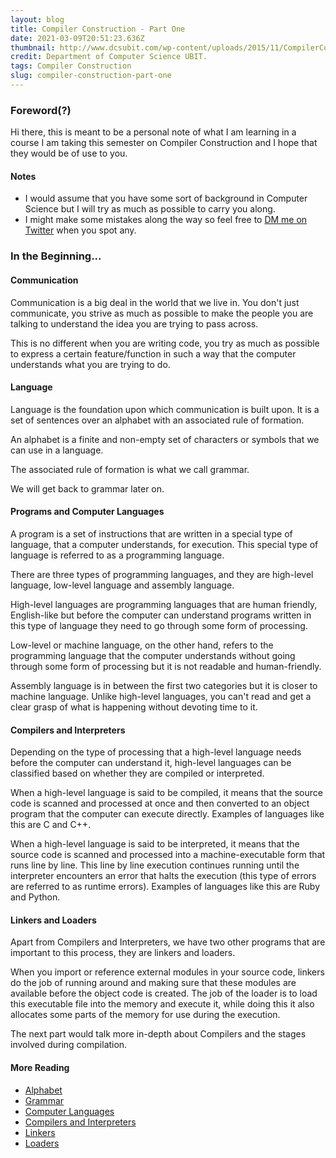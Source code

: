 ```yaml
---
layout: blog
title: Compiler Construction - Part One
date: 2021-03-09T20:51:23.636Z
thumbnail: http://www.dcsubit.com/wp-content/uploads/2015/11/CompilerConstruction-550x400.png
credit: Department of Computer Science UBIT.
tags: Compiler Construction
slug: compiler-construction-part-one
---
```


### Foreword(?)

Hi there, this is meant to be a personal note of what I am learning in a course I am taking this semester on Compiler Construction and I hope that they would be of use to you.

#### Notes

- I would assume that you have some sort of background in Computer Science but I will try as much as possible to carry you along.
- I might make some mistakes along the way so feel free to [DM me on Twitter](https://twitter.com/messages/compose?recipient_id=1249996578154328066) when you spot any.

### In the Beginning...

#### Communication

Communication is a big deal in the world that we live in. You don't just communicate, you strive as much as possible to make the people you are talking to understand the idea you are trying to pass across.

This is no different when you are writing code, you try as much as possible to express a certain feature/function in such a way that the computer understands what you are trying to do.

#### Language

Language is the foundation upon which communication is built upon. It is a set of sentences over an alphabet with an associated rule of formation.

An alphabet is a finite and non-empty set of characters or symbols that we can use in a language.

The associated rule of formation is what we call grammar.

We will get back to grammar later on.

#### Programs and Computer Languages

A program is a set of instructions that are written in a special type of language, that a computer understands, for execution. This special type of language is referred to as a programming language.

There are three types of programming languages, and they are high-level language, low-level language and assembly language.

High-level languages are programming languages that are human friendly, English-like but before the computer can understand programs written in this type of language they need to go through some form of processing.

Low-level or machine language, on the other hand, refers to the programming language that the computer understands without going through some form of processing but it is not readable and human-friendly.

Assembly language is in between the first two categories but it is closer to machine language. Unlike high-level languages, you can't read and get a clear grasp of what is happening without devoting time to it.

#### Compilers and Interpreters

Depending on the type of processing that a high-level language needs before the computer can understand it, high-level languages can be classified based on whether they are compiled or interpreted.

When a high-level language is said to be compiled, it means that the source code is scanned and processed at once and then converted to an object program that the computer can execute directly. Examples of languages like this are C and C++.

When a high-level language is said to be interpreted, it means that the source code is scanned and processed into a machine-executable form that runs line by line. This line by line execution continues running until the interpreter encounters an error that halts the execution (this type of errors are referred to as runtime errors). Examples of languages like this are Ruby and Python.

#### Linkers and Loaders

Apart from Compilers and Interpreters, we have two other programs that are important to this process, they are linkers and loaders.

When you import or reference external modules in your source code, linkers do the job of running around and making sure that these modules are available before the object code is created. The job of the loader is to load this executable file into the memory and execute it, while doing this it also allocates some parts of the memory for use during the execution.

The next part would talk more in-depth about Compilers and the stages involved during compilation.

#### More Reading

- [Alphabet](https://en.wikipedia.org/wiki/Alphabet)
- [Grammar](https://en.wikipedia.org/wiki/Grammar)
- [Computer Languages](https://www.computerscience.gcse.guru/theory/high-low-level-languages)
- [Compilers and Interpreters](https://lambda.uta.edu/cse5317/notes/node3.html)
- [Linkers](<https://en.wikipedia.org/wiki/Linker_(computing)>)
- [Loaders](<https://en.wikipedia.org/wiki/Loader_(computing)>)
